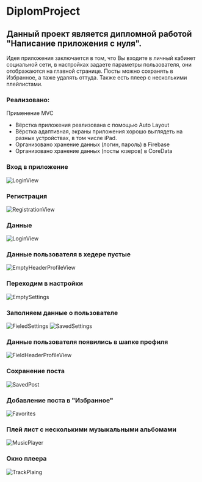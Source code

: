 # DiplomProject

## Данный проект является дипломной работой "Написание приложения с нуля". 

Идея приложения заключается в том, что Вы входите в личный кабинет социальной сети, в настройках задаете параметры пользователя, они отображаются на главной странице. Посты можно сохранять в Избранное, а таже удалять оттуда. Также есть плеер с несколькими плейлистами.

### Реализовано:

Применение MVC
- Вёрстка приложения реализована с помощью Auto Layout
- Вёрстка адаптивная, экраны приложения хорошо выглядеть на разных устройствах, в том числе iPad.
- Организовано хранение данных (логин, пароль) в Firebase
- Организовано хранение данных (посты юзеров) в CoreData

### Вход в приложение 
![LoginView](https://github.com/indianajonez/DiplomProject/blob/main/1.png)
### Регистрация
![RegistrationView](https://github.com/indianajonez/DiplomProject/blob/main/2.png)
### Данные
![LoginView](https://github.com/indianajonez/DiplomProject/blob/main/3.png)
### Данные пользователя в хедере пустые
![EmptyHeaderProfileView](https://github.com/indianajonez/DiplomProject/blob/main/4.png)
### Переходим в настройки
![EmptySettings](https://github.com/indianajonez/DiplomProject/blob/main/5.png)
### Заполняем данные о пользователе 
![FieledSettings](https://github.com/indianajonez/DiplomProject/blob/main/6.png)
![SavedSettings](https://github.com/indianajonez/DiplomProject/blob/main/7.png)
### Данные пользователя появились в шапке профиля
![FieldHeaderProfileView](https://github.com/indianajonez/DiplomProject/blob/main/8.png)
### Сохранение поста
![SavedPost](https://github.com/indianajonez/DiplomProject/blob/main/9.png)
### Добавление поста в "Избранное"
![Favorites](https://github.com/indianajonez/DiplomProject/blob/main/10.png)
### Плей лист с несколькими музыкальными альбомами
![MusicPlayer](https://github.com/indianajonez/DiplomProject/blob/main/11.png)
### Окно плеера
![TrackPlaing](https://github.com/indianajonez/DiplomProject/blob/main/12.png)

